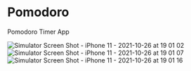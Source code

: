 # Pomodoro
Pomodoro Timer App


![Simulator Screen Shot - iPhone 11 - 2021-10-26 at 19 01 02](https://user-images.githubusercontent.com/49383370/138856729-9f8a39fa-858c-4530-b704-75aaf7197f9c.png)
![Simulator Screen Shot - iPhone 11 - 2021-10-26 at 19 01 07](https://user-images.githubusercontent.com/49383370/138856735-92f9b0e0-abb5-4a65-9760-7081d2aa3481.png)
![Simulator Screen Shot - iPhone 11 - 2021-10-26 at 19 01 16](https://user-images.githubusercontent.com/49383370/138856738-1ecd51a3-3192-4180-b363-801102139f2c.png)
